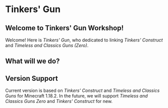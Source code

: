 # Tinkers' Gun

## Welcome to Tinkers' Gun Workshop!

Welcome! Here is *Tinkers' Gun*, who dedicated to linking *Tinkers' Construct* and *Timeless and Classics Guns (Zero)*.

## What will we do?



## Version Support

Current version is based on *Tinkers' Construct* and *Timeless and Classics Guns* for Minecraft 1.18.2. In the future, we will support *Timeless and Classics Guns Zero* and *Tinkers' Construct* for new.